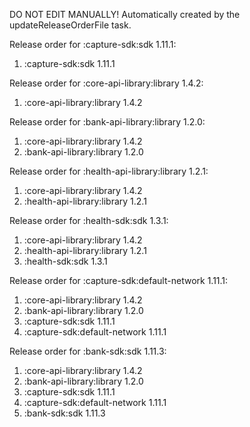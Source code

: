 DO NOT EDIT MANUALLY!
Automatically created by the updateReleaseOrderFile task.

Release order for :capture-sdk:sdk 1.11.1:
 1. :capture-sdk:sdk 1.11.1

Release order for :core-api-library:library 1.4.2:
 1. :core-api-library:library 1.4.2

Release order for :bank-api-library:library 1.2.0:
 1. :core-api-library:library 1.4.2
 2. :bank-api-library:library 1.2.0

Release order for :health-api-library:library 1.2.1:
 1. :core-api-library:library 1.4.2
 2. :health-api-library:library 1.2.1

Release order for :health-sdk:sdk 1.3.1:
 1. :core-api-library:library 1.4.2
 2. :health-api-library:library 1.2.1
 3. :health-sdk:sdk 1.3.1

Release order for :capture-sdk:default-network 1.11.1:
 1. :core-api-library:library 1.4.2
 2. :bank-api-library:library 1.2.0
 3. :capture-sdk:sdk 1.11.1
 4. :capture-sdk:default-network 1.11.1

Release order for :bank-sdk:sdk 1.11.3:
 1. :core-api-library:library 1.4.2
 2. :bank-api-library:library 1.2.0
 3. :capture-sdk:sdk 1.11.1
 4. :capture-sdk:default-network 1.11.1
 5. :bank-sdk:sdk 1.11.3

